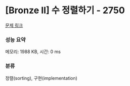 # [Bronze II] 수 정렬하기 - 2750 

[문제 링크](https://www.acmicpc.net/problem/2750) 

### 성능 요약

메모리: 1988 KB, 시간: 0 ms

### 분류

정렬(sorting), 구현(implementation)

